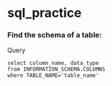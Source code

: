 # sql_practice
### Find the schema of a table:
Query
```
select column_name, data_type
from INFORMATION_SCHEMA.COLUMNS
where TABLE_NAME='table_name'
```
